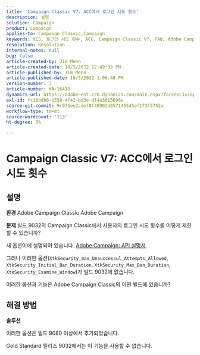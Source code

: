 ```yaml
---
title: 'Campaign Classic V7: ACC에서 로그인 시도 횟수'
description: 설명
solution: Campaign
product: Campaign
applies-to: Campaign Classic,Campaign
keywords: KCS, 로그인 시도 횟수, ACC, Campaign Classic V7, FAQ, Adobe Campaign Classic, Adobe Campaign
resolution: Resolution
internal-notes: null
bug: false
article-created-by: Jim Menn
article-created-date: 10/5/2022 12:49:03 PM
article-published-by: Jim Menn
article-published-date: 10/5/2022 1:06:48 PM
version-number: 3
article-number: KA-16410
dynamics-url: https://adobe-ent.crm.dynamics.com/main.aspx?forceUCI=1&pagetype=entityrecord&etn=knowledgearticle&id=ee011d13-ac44-ed11-bba1-000d3a3064b8
exl-id: fc18bdb6-b558-4f42-bd3e-df4a3615696e
source-git-commit: 9c971ee2ceef8f48902d857145545ef173f3752a
workflow-type: tm+mt
source-wordcount: '113'
ht-degree: 3%

---
```


# Campaign Classic V7: ACC에서 로그인 시도 횟수

## 설명


<b>환경</b>
Adobe Campaign Classic Adobe Campaign

<b>문제</b>
빌드 9032의 Campaign Classic에서 사용자의 로그인 시도 횟수를 어떻게 제한할 수 있습니까?

새 옵션이에 설명되어 있습니다. [Adobe Campaign: API 설명서](https://experienceleague.adobe.com/developer/campaign-api/api/sm-session-Logon.html).

그러나 이러한 옵션(`XtkSecurity_max_Unsuccessul_Attempts_Allowed`, `XtkSecurity_Initial_Ban_Duration`, `XtkSecurity_Max_Ban_Duration`, `XtkSecurity_Examine_Window`)가 빌드 9032에 없습니다.

이러한 옵션과 기능은 Adobe Campaign Classic의 어떤 빌드에 있습니까?


## 해결 방법


<b>솔루션</b>

이러한 옵션은 빌드 9080 이상에서 추가되었습니다.

Gold Standard 릴리스 9032에서는 이 기능을 사용할 수 없습니다.
